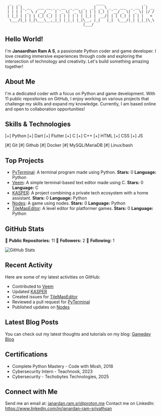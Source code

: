 ```
  _   _                                   ____                  _    
 | | | |_ __   ___ __ _ _ __  _ __  _   _|  _ \ _ __ ___  _ __ | | __
 | | | | '_ \ / __/ _` | '_ \| '_ \| | | | |_) | '__/ _ \| '_ \| |/ /
 | |_| | | | | (_| (_| | | | | | | | |_| |  __/| | | (_) | | | |   < 
  \___/|_| |_|\___\__,_|_| |_|_| |_|\__, |_|   |_|  \___/|_| |_|_|\_\
                                    |___/                            
```

## Hello World!

I'm **Janaardhan Ram A S**, a passionate Python coder and game developer. I love creating immersive experiences through code and exploring the intersection of technology and creativity. Let's build something amazing together!

## About Me

I'm a dedicated coder with a focus on Python and game development. With 11 public repositories on GitHub, I enjoy working on various projects that challenge my skills and expand my knowledge. Currently, I am based online and open to collaboration opportunities!

## Skills & Technologies

[+] Python
[+] Dart
[+] Flutter
[+] C
[+] C++
[+] HTML
[+] CSS
[+] JS

[#] Git
[#] Github
[#] Docker
[#] MySQL/MariaDB
[#] Linux/bash

## Top Projects

- [PyTerminal](https://github.com/UncannyPronk/PyTerminal): A terminal program made using Python. **Stars:** 0 **Language:** Python
- [Veem](https://github.com/UncannyPronk/Veem): A simple terminal-based text editor made using C. **Stars:** 0 **Language:** C
- [KASPER](https://github.com/UncannyPronk/KASPER): A project combining a private tech ecosystem with a home assistant. **Stars:** 0 **Language:** Python
- [Nodes](https://github.com/UncannyPronk/Nodes): A game using nodes. **Stars:** 0 **Language:** Python
- [TileMapEditor](https://github.com/UncannyPronk/TileMapEditor): A level editor for platformer games. **Stars:** 0 **Language:** Python

## GitHub Stats

🌟 **Public Repositories:** 11
👥 **Followers:** 2
👤 **Following:** 1

![GitHub Stats](https://github-readme-stats.vercel.app/api?username=UncannyPronk&show_icons=true&theme=radical)

## Recent Activity

Here are some of my latest activities on GitHub:
- Contributed to [Veem](https://github.com/UncannyPronk/Veem)
- Updated [KASPER](https://github.com/UncannyPronk/KASPER)
- Created issues for [TileMapEditor](https://github.com/UncannyPronk/TileMapEditor)
- Reviewed a pull request for [PyTerminal](https://github.com/UncannyPronk/PyTerminal)
- Published updates on [Nodes](https://github.com/UncannyPronk/Nodes)

## Latest Blog Posts

You can check out my latest thoughts and tutorials on my blog: [Gamedev Blog](https://uncannypronk.itch.io)

## Certifications

- Complete Python Mastery - Code with Mosh, 2018
- Cybersecurity Intern - Teachnook, 2023
- Cybersecurity - Techobytes Technologies, 2025

## Connect with Me

Send me an email at: janardan.ram.sri@proton.me
Contact me on LinkedIn: https://www.linkedin.com/in/janardan-ram-srivathsan
